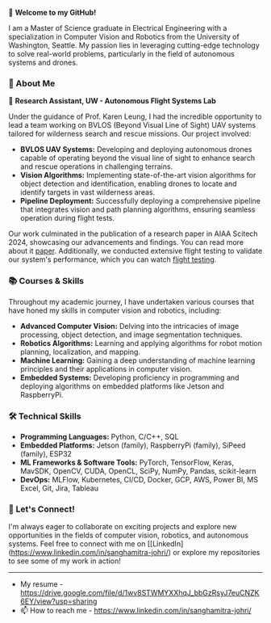 👋 **Welcome to my GitHub!**

I am a Master of Science graduate in Electrical Engineering with a specialization in Computer Vision and Robotics from the University of Washington, Seattle. My passion lies in leveraging cutting-edge technology to solve real-world problems, particularly in the field of autonomous systems and drones.

### 🌟 About Me

🔬 **Research Assistant, UW - Autonomous Flight Systems Lab**

Under the guidance of Prof. Karen Leung, I had the incredible opportunity to lead a team working on BVLOS (Beyond Visual Line of Sight) UAV systems tailored for wilderness search and rescue missions. Our project involved:

- **BVLOS UAV Systems:** Developing and deploying autonomous drones capable of operating beyond the visual line of sight to enhance search and rescue operations in challenging terrains.
- **Vision Algorithms:** Implementing state-of-the-art vision algorithms for object detection and identification, enabling drones to locate and identify targets in vast wilderness areas.
- **Pipeline Deployment:** Successfully deploying a comprehensive pipeline that integrates vision and path planning algorithms, ensuring seamless operation during flight tests.

Our work culminated in the publication of a research paper in AIAA Scitech 2024, showcasing our advancements and findings. You can read more about it [paper](https://arc.aiaa.org/doi/10.2514/6.2024-1695). Additionally, we conducted extensive flight testing to validate our system's performance, which you can watch [flight testing](https://www.youtube.com/@UWControlandTrustworthyR-nc8km).

### 📚 Courses & Skills

Throughout my academic journey, I have undertaken various courses that have honed my skills in computer vision and robotics, including:

- **Advanced Computer Vision:** Delving into the intricacies of image processing, object detection, and image segmentation techniques.
- **Robotics Algorithms:** Learning and applying algorithms for robot motion planning, localization, and mapping.
- **Machine Learning:** Gaining a deep understanding of machine learning principles and their applications in computer vision.
- **Embedded Systems:** Developing proficiency in programming and deploying algorithms on embedded platforms like Jetson and RaspberryPi.

### 🛠️ Technical Skills

- **Programming Languages:** Python, C/C++, SQL
- **Embedded Platforms:** Jetson (family), RaspberryPi (family), SiPeed (family), ESP32
- **ML Frameworks & Software Tools:** PyTorch, TensorFlow, Keras, MavSDK, OpenCV, CUDA, OpenCL, SciPy, NumPy, Pandas, scikit-learn
- **DevOps:** MLFlow, Kubernetes, CI/CD, Docker, GCP, AWS, Power BI, MS Excel, Git, Jira, Tableau

### 🚀 Let's Connect!

I'm always eager to collaborate on exciting projects and explore new opportunities in the fields of computer vision, robotics, and autonomous systems. Feel free to connect with me on [[LinkedIn] (https://www.linkedin.com/in/sanghamitra-johri/) or explore my repositories to see some of my work in action!

---

  
-  My resume  - https://drive.google.com/file/d/1wv8STWMYXXhqJ_bbGzRsyJ7euCNZK6EY/view?usp=sharing
- 📫 How to reach me - https://www.linkedin.com/in/sanghamitra-johri/

<!---
sanghamitrajohri/sanghamitrajohri is a ✨ special ✨ repository because its `README.md` (this file) appears on your GitHub profile.
You can click the Preview link to take a look at your changes.
--->
